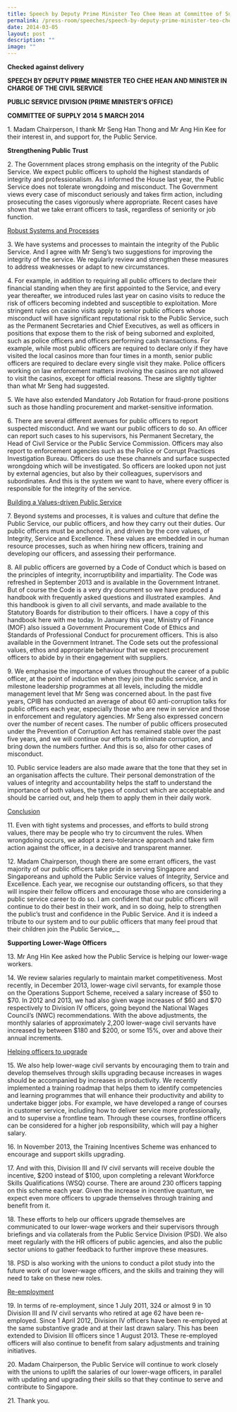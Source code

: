 ```yaml
---
title: Speech by Deputy Prime Minister Teo Chee Hean at Committee of Supply 2014
permalink: /press-room/speeches/speech-by-deputy-prime-minister-teo-chee-hean-at-committee-of-supply-2014/
date: 2014-03-05
layout: post
description: ""
image: ""
---
```

**Checked against delivery**

**SPEECH BY DEPUTY PRIME MINISTER TEO CHEE HEAN AND MINISTER IN CHARGE OF THE CIVIL SERVICE**

**PUBLIC SERVICE DIVISION (PRIME MINISTER’S OFFICE)**

**COMMITTEE OF SUPPLY 2014**
**5 MARCH 2014**

1\. Madam Chairperson, I thank Mr Seng Han Thong and Mr Ang Hin Kee for their interest in, and support for, the Public Service. 

**Strengthening Public Trust**

2\. The Government places strong emphasis on the integrity of the Public Service. We expect public officers to uphold the highest standards of integrity and professionalism. As I informed the House last year, the Public Service does not tolerate wrongdoing and misconduct. The Government views every case of misconduct seriously and takes firm action, including prosecuting the cases vigorously where appropriate. Recent cases have shown that we take errant officers to task, regardless of seniority or job function. 

<u>Robust Systems and Processes</u>

3\. We have systems and processes to maintain the integrity of the Public Service. And I agree with Mr Seng’s two suggestions for improving the integrity of the service. We regularly review and strengthen these measures to address weaknesses or adapt to new circumstances. 

4\. For example, in addition to requiring all public officers to declare their financial standing when they are first appointed to the Service, and every year thereafter, we introduced rules last year on casino visits to reduce the risk of officers becoming indebted and susceptible to exploitation. More stringent rules on casino visits apply to senior public officers whose misconduct will have significant reputational risk to the Public Service, such as the Permanent Secretaries and Chief Executives, as well as officers in positions that expose them to the risk of being suborned and exploited, such as police officers and officers performing cash transactions. For example, while most public officers are required to declare only if they have visited the local casinos more than four times in a month, senior public officers are required to declare every single visit they make. Police officers working on law enforcement matters involving the casinos are not allowed to visit the casinos, except for official reasons. These are slightly tighter than what Mr Seng had suggested.

5\. We have also extended Mandatory Job Rotation for fraud-prone positions such as those handling procurement and market-sensitive information. 

6\. There are several different avenues for public officers to report suspected misconduct. And we want our public officers to do so. An officer can report such cases to his supervisors, his Permanent Secretary, the Head of Civil Service or the Public Service Commission. Officers may also report to enforcement agencies such as the Police or Corrupt Practices Investigation Bureau. Officers do use these channels and surface suspected wrongdoing which will be investigated. So officers are looked upon not just by external agencies, but also by their colleagues, supervisors and subordinates. And this is the system we want to have, where every officer is responsible for the integrity of the service.

<u>Building a Values-driven Public Service</u>

7\. Beyond systems and processes, it is values and culture that define the Public Service, our public officers, and how they carry out their duties. Our public officers must be anchored in, and driven by the core values, of Integrity, Service and Excellence. These values are embedded in our human resource processes, such as when hiring new officers, training and developing our officers, and assessing their performance. 

8\. All public officers are governed by a Code of Conduct which is based on the principles of integrity, incorruptibility and impartiality. The Code was refreshed in September 2013 and is available in the Government Intranet. But of course the Code is a very dry document so we have produced a handbook with frequently asked questions and illustrated examples.  And this handbook is given to all civil servants, and made available to the Statutory Boards for distribution to their officers. I have a copy of this handbook here with me today. In January this year, Ministry of Finance (MOF) also issued a Government Procurement Code of Ethics and Standards of Professional Conduct for procurement officers. This is also available in the Government Intranet. The Code sets out the professional values, ethos and appropriate behaviour that we expect procurement officers to abide by in their engagement with suppliers.

9\. We emphasise the importance of values throughout the career of a public officer, at the point of induction when they join the public service, and in milestone leadership programmes at all levels, including the middle management level that Mr Seng was concerned about. In the past five years, CPIB has conducted an average of about 60 anti-corruption talks for public officers each year, especially those who are new in service and those in enforcement and regulatory agencies. Mr Seng also expressed concern over the number of recent cases. The number of public officers prosecuted under the Prevention of Corruption Act has remained stable over the past five years, and we will continue our efforts to eliminate corruption, and bring down the numbers further. And this is so, also for other cases of misconduct. 

10\. Public service leaders are also made aware that the tone that they set in an organisation affects the culture. Their personal demonstration of the values of integrity and accountability helps the staff to understand the importance of both values, the types of conduct which are acceptable and should be carried out, and help them to apply them in their daily work.   

<u>Conclusion</u>

11\. Even with tight systems and processes, and efforts to build strong values, there may be people who try to circumvent the rules. When wrongdoing occurs, we adopt a zero-tolerance approach and take firm action against the officer, in a decisive and transparent manner.  

12\. Madam Chairperson, though there are some errant officers, the vast majority of our public officers take pride in serving Singapore and Singaporeans and uphold the Public Service values of Integrity, Service and Excellence. Each year, we recognise our outstanding officers, so that they will inspire their fellow officers and encourage those who are considering a public service career to do so. I am confident that our public officers will continue to do their best in their work, and in so doing, help to strengthen the public’s trust and confidence in the Public Service. And it is indeed a tribute to our system and to our public officers that many feel proud that their children join the Public Service_._

**Supporting Lower-Wage Officers**

13\. Mr Ang Hin Kee asked how the Public Service is helping our lower-wage workers. 

14\. We review salaries regularly to maintain market competitiveness. Most recently, in December 2013, lower-wage civil servants, for example those on the Operations Support Scheme, received a salary increase of $50 to $70. In 2012 and 2013, we had also given wage increases of $60 and $70 respectively to Division IV officers, going beyond the National Wages Council’s (NWC) recommendations. With the above adjustments, the monthly salaries of approximately 2,200 lower-wage civil servants have increased by between $180 and $200, or some 15%, over and above their annual increments.

<u>Helping officers to upgrade</u>

15\. We also help lower-wage civil servants by encouraging them to train and develop themselves through skills upgrading because increases in wages should be accompanied by increases in productivity. We recently implemented a training roadmap that helps them to identify competencies and learning programmes that will enhance their productivity and ability to undertake bigger jobs. For example, we have developed a range of courses in customer service, including how to deliver service more professionally, and to supervise a frontline team. Through these courses, frontline officers can be considered for a higher job responsibility, which will pay a higher salary.

16\. In November 2013, the Training Incentives Scheme was enhanced to encourage and support skills upgrading. 

17\. And with this, Division III and IV civil servants will receive double the incentive, $200 instead of $100, upon completing a relevant Workforce Skills Qualifications (WSQ) course. There are around 230 officers tapping on this scheme each year. Given the increase in incentive quantum, we expect even more officers to upgrade themselves through training and benefit from it.

18\. These efforts to help our officers upgrade themselves are communicated to our lower-wage workers and their supervisors through briefings and via collaterals from the Public Service Division (PSD). We also meet regularly with the HR officers of public agencies, and also the public sector unions to gather feedback to further improve these measures.

18\. PSD is also working with the unions to conduct a pilot study into the future work of our lower-wage officers, and the skills and training they will need to take on these new roles.

<u>Re-employment</u>

19\. In terms of re-employment, since 1 July 2011, 324 or almost 9 in 10 Division III and IV civil servants who retired at age 62 have been re-employed. Since 1 April 2012, Division IV officers have been re-employed at the same substantive grade and at their last drawn salary. This has been extended to Division III officers since 1 August 2013. These re-employed officers will also continue to benefit from salary adjustments and training initiatives. 

20\. Madam Chairperson, the Public Service will continue to work closely with the unions to uplift the salaries of our lower-wage officers, in parallel with updating and upgrading their skills so that they continue to serve and contribute to Singapore.  

21\. Thank you.